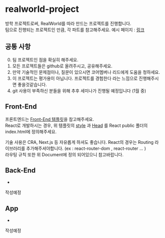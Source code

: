 # realworld-project

방학 프로젝트로써, RealWorld를 따라 만드는 프로젝트를 진행합니다.  
팀으로 진행되는 프로젝트인 만큼, 각 파트를 참고해주세요.
예시 페이지 : [링크](https://demo.realworld.io/#/)

## 공통 사항
0. 팀 프로젝트인 점을 확실히 해주세요.
1. 모든 프로젝트들은 github로 올려주시고, 공유해주세요.
2. 만약 기술적인 문제점이나, 질문이 있으시면 코어멤버나 리드에게 도움을 청하세요. 
4. 이 프로젝트는 평가용이 아닙니다. 프로젝트를 경험한다 라는 느낌으로 진행해주시면 좋을것같습니다. 
5. git 사용이 부족하신 분들을 위해 추후 세미나가 진행될 예정입니다 (1월 중)

## Front-End
프론트엔드는 [Front-End 템플릿](https://realworld-docs.netlify.app/docs/specs/frontend-specs/templates)을 참고해주세요.  
React로 개발하시는 경우, 위 템플릿의 [style](https://realworld-docs.netlify.app/docs/specs/frontend-specs/styles) 과 [Head](https://realworld-docs.netlify.app/docs/specs/frontend-specs/templates#head) 를 React public 폴더의 index.html에 정의해주세요.

기술 사용은 CRA, Next.js 등 자유롭게 하셔도 좋습니다. 
React의 경우는 Routing 라이브러리를 추가해주셔야합니다. (ex : react-router-dom , react-router ... )  
라우팅 규칙 또한 위 Document에 정의 되어있으니 참고바랍니다.

## Back-End
-
작성예정


## App
-
작성예정 

